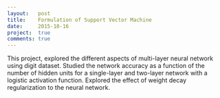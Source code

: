 ```yaml
---
layout:   post
title:    Formulation of Support Vector Machine
date:     2015-10-16
project:  true
comments: true
---
```


This project, explored the different aspects of multi-layer neural network using digit dataset. Studied the network accuracy as a function of the number of hidden units for a single-layer and two-layer network with a logistic activation function. Explored the effect of weight decay regularization to the neural network.
